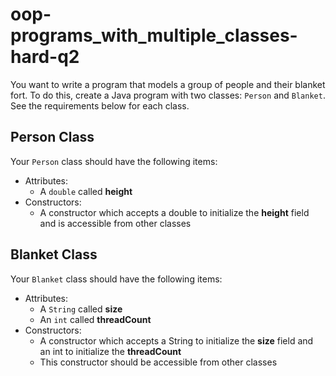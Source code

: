# oop-programs_with_multiple_classes-hard-q2

You want to write a program that models a group of people and their blanket fort. To do this, create a Java program with
two classes: `Person` and `Blanket`. See the requirements below for each class.

## Person Class

Your `Person` class should have the following items:

- Attributes:
    - A `double` called **height**
- Constructors:
    - A constructor which accepts a double to initialize the **height** field and is accessible from other classes

## Blanket Class

Your `Blanket` class should have the following items:

- Attributes:
    - A `String` called **size**
    - An `int` called **threadCount**
- Constructors:
    - A constructor which accepts a String to initialize the **size** field and an int to initialize the **threadCount**
    - This constructor should be accessible from other classes

